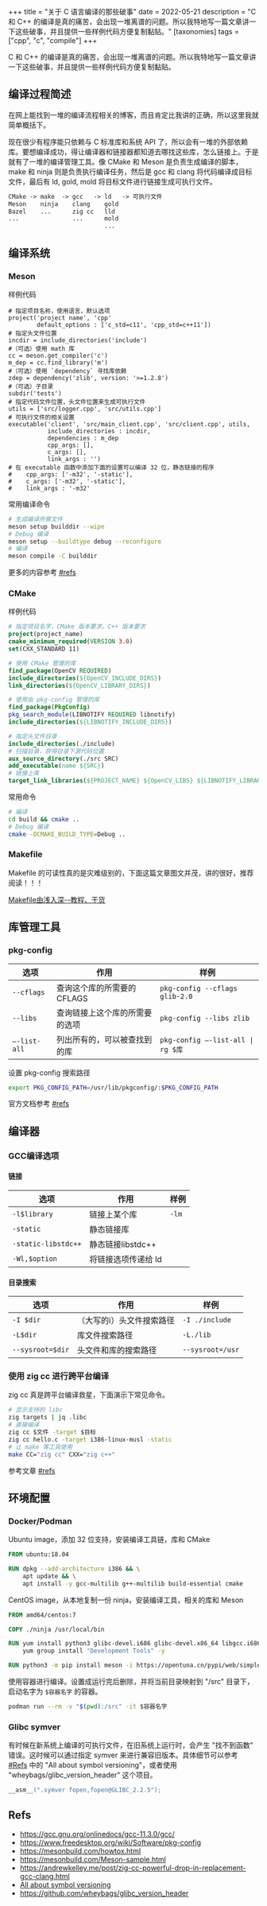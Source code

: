 +++
title = "关于 C 语言编译的那些破事"
date = 2022-05-21
description = "C 和 C++ 的编译是真的痛苦，会出现一堆离谱的问题。所以我特地写一篇文章讲一下这些破事，并且提供一些样例代码方便复制黏贴。"
[taxonomies]
tags = ["cpp", "c", "compile"]
+++

C 和 C++ 的编译是真的痛苦，会出现一堆离谱的问题。所以我特地写一篇文章讲一下这些破事，并且提供一些样例代码方便复制黏贴。

## 编译过程简述

在网上能找到一堆的编译流程相关的博客，而且肯定比我讲的正确，所以这里我就简单概括下。

现在很少有程序能只依赖与 C 标准库和系统 API 了，所以会有一堆的外部依赖库。要想编译成功，得让编译器和链接器都知道去哪找这些库，怎么链接上。于是就有了一堆的编译管理工具。像 CMake 和 Meson 是负责生成编译的脚本，make 和 ninja 则是负责执行编译任务，然后是 gcc 和 clang 将代码编译成目标文件，最后有 ld, gold, mold 将目标文件进行链接生成可执行文件。

```txt
CMake -> make  -> gcc   -> ld   -> 可执行文件
Meson    ninja    clang    gold
Bazel    ...      zig cc   lld
...               ...      mold
                           ...
```

## 编译系统

### Meson

样例代码

```meson
# 指定项目名称，使用语言，默认选项
project('project name', 'cpp'
        default_options : ['c_std=c11', 'cpp_std=c++11'])
# 指定头文件位置
incdir = include_directories('include')
#（可选）使用 math 库
cc = meson.get_compiler('c')
m_dep = cc.find_library('m')
#（可选）使用 `dependency` 寻找库依赖
zdep = dependency('zlib', version: '>=1.2.8')
#（可选）子目录
subdir('tests')
# 指定代码文件位置，头文件位置来生成可执行文件
utils = ['src/logger.cpp', 'src/utils.cpp']
# 可执行文件的相关设置
executable('client', 'src/main_client.cpp', 'src/client.cpp', utils, 
           include_directories : incdir,
           dependencies : m_dep
           cpp_args: [],
           c_args: [],
           link_args : '')
# 在 executable 函数中添加下面的设置可以编译 32 位，静态链接的程序
#    cpp_args: ['-m32', '-static'],
#    c_args: ['-m32', '-static'],
#    link_args : '-m32'
```

常用编译命令

```bash
# 生成编译所需文件
meson setup builddir --wipe
# Debug 编译
meson setup --buildtype debug --reconfigure
# 编译
meson compile -C builddir
```

更多的内容参考 [#refs](#refs)

### CMake

样例代码

```cmake
# 指定项目名字，CMake 版本要求，C++ 版本要求
project(project_name)
cmake_minimum_required(VERSION 3.0)
set(CXX_STANDARD 11)

# 使用 CMake 管理的库
find_package(OpenCV REQUIRED)
include_directories(${OpenCV_INCLUDE_DIRS})
link_directories(${OpenCV_LIBRARY_DIRS})

# 使用由 pkg-config 管理的库
find_package(PkgConfig)
pkg_search_module(LIBNOTIFY REQUIRED libnotify)
include_directories(${LIBNOTIFY_INCLUDE_DIRS})

# 指定头文件目录
include_directories(./include)
# 扫描目录，获得目录下源代码位置
aux_source_directory(./src SRC)
add_executable(name ${SRC})
# 链接上库
target_link_libraries(${PROJECT_NAME} ${OpenCV_LIBS} ${LIBNOTIFY_LIBRARIES})
```

常用命令

```bash
# 编译
cd build && cmake ..
# Debug 编译
cmake -DCMAKE_BUILD_TYPE=Debug ..
```

### Makefile

Makefile 的可读性真的是灾难级别的，下面这篇文章图文并茂，讲的很好，推荐阅读！！！

[Makefile由浅入深--教程、干货](https://zhuanlan.zhihu.com/p/47390641)

## 库管理工具

### pkg-config

|选项|作用|样例|
| - | - | - |
|`--cflags`|查询这个库的所需要的 CFLAGS|`pkg-config --cflags glib-2.0`|
|`--libs`|查询链接上这个库的所需要的选项|`pkg-config --libs zlib`|
|`–-list-all`|列出所有的，可以被查找到的库|`pkg-config –-list-all \| rg $库`|

设置 pkg-config 搜索路径

```bash
export PKG_CONFIG_PATH=/usr/lib/pkgconfig/:$PKG_CONFIG_PATH
```

官方文档参考 [#refs](#refs)

## 编译器

### GCC编译选项

#### 链接

|选项|作用|样例|
| - | - | - |
|`-l$library`|链接上某个库|`-lm`|
|`-static`|静态链接库||
|`-static-libstdc++`|静态链接libstdc++||
|`-Wl,$option`|将链接选项传递给 ld||

#### 目录搜索

|选项|作用|样例|
| - | - | - |
|`-I $dir`|（大写的i）头文件搜索路径|`-I ./include`|
|`-L$dir`|库文件搜索路径|`-L./lib`|
|`--sysroot=$dir`|头文件和库的搜索路径|`--sysroot=/usr`|

### 使用 zig cc 进行跨平台编译

zig cc 真是跨平台编译救星，下面演示下常见命令。

```bash
# 显示支持的 libc
zig targets | jq .libc
# 直接编译
zig cc $文件 -target $目标
zig cc hello.c -target i386-linux-musl -static
# 让 make 等工具使用
make CC="zig cc" CXX="zig c++"
```

参考文章 [#refs](#refs)

## 环境配置

### Docker/Podman

Ubuntu image，添加 32 位支持，安装编译工具链，库和 CMake

```dockerfile
FROM ubuntu:18.04

RUN dpkg --add-architecture i386 && \
    apt update && \
    apt install -y gcc-multilib g++-multilib build-essential cmake
```

CentOS image，从本地复制一份 ninja，安装编译工具，相关的库和 Meson

```dockerfile
FROM amd64/centos:7

COPY ./ninja /usr/local/bin

RUN yum install python3 glibc-devel.i686 glibc-devel.x86_64 libgcc.i686 libgcc.x86_64 libstdc++-devel.i686 libstdc++-devel -y && \
    yum group install "Development Tools" -y

RUN python3 -m pip install meson -i https://opentuna.cn/pypi/web/simple
```

使用容器进行编译。设置成运行完后删除，并将当前目录映射到 "/src" 目录下，启动名字为 `$容器名字` 的容器。

```bash
podman run --rm -v "$(pwd):/src" -it $容器名字
```

### Glibc symver

有时候在新系统上编译的可执行文件，在旧系统上运行时，会产生 "找不到函数" 错误。这时候可以通过指定 symver 来进行兼容旧版本。具体细节可以参考 [#Refs](#Refs) 中的 "All about symbol versioning"，或者使用 "wheybags/glibc_version_header" 这个项目。

```c
__asm__(".symver fopen,fopen@GLIBC_2.2.5");
```

## Refs

- <https://gcc.gnu.org/onlinedocs/gcc-11.3.0/gcc/>
- <https://www.freedesktop.org/wiki/Software/pkg-config>
- <https://mesonbuild.com/howtox.html>
- <https://mesonbuild.com/Meson-sample.html>
- <https://andrewkelley.me/post/zig-cc-powerful-drop-in-replacement-gcc-clang.html>
- [All about symbol versioning](https://zhuanlan.zhihu.com/p/314912277)
- <https://github.com/wheybags/glibc_version_header>
